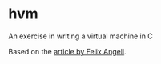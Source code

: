 # hvm

An exercise in writing a virtual machine in C

Based on the [article by Felix Angell](https://felixangell.com/blog/implementing-a-virtual-machine-in-c/).
